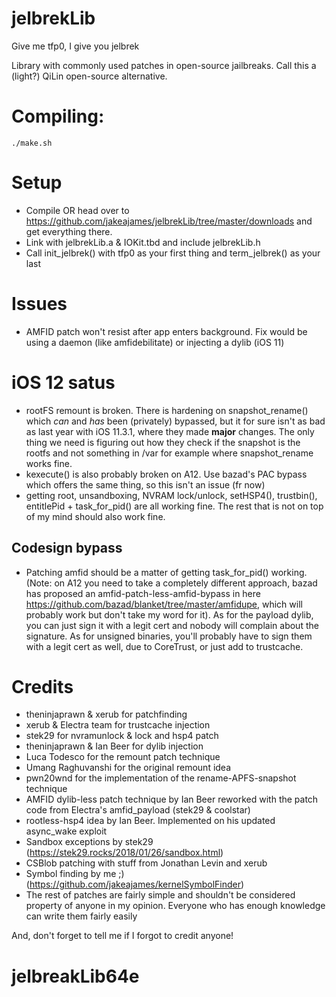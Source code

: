 # jelbrekLib
Give me tfp0, I give you jelbrek

Library with commonly used patches in open-source jailbreaks. Call this a (light?) QiLin open-source alternative.

# Compiling:

    ./make.sh
    
# Setup

- Compile OR head over to https://github.com/jakeajames/jelbrekLib/tree/master/downloads and get everything there. 
- Link with jelbrekLib.a & IOKit.tbd and include jelbrekLib.h
- Call init_jelbrek() with tfp0 as your first thing and term_jelbrek() as your last

# Issues
- AMFID patch won't resist after app enters background. Fix would be using a daemon (like amfidebilitate) or injecting a dylib (iOS 11)

# iOS 12 satus
- rootFS remount is broken. There is hardening on snapshot_rename() which *can* and *has* been (privately) bypassed, but it for sure isn't as bad as last year with iOS 11.3.1, where they made **major** changes. The only thing we need is figuring out how they check if the snapshot is the rootfs and not something in /var for example where snapshot_rename works fine.
- kexecute() is also probably broken on A12. Use bazad's PAC bypass which offers the same thing, so this isn't an issue (fr now)
- getting root, unsandboxing, NVRAM lock/unlock, setHSP4(), trustbin(), entitlePid + task_for_pid() are all working fine. The rest that is not on top of my mind should also work fine.

## Codesign bypass
- Patching amfid should be a matter of getting task_for_pid() working. (Note: on A12 you need to take a completely different approach, bazad has proposed an amfid-patch-less-amfid-bypass in here https://github.com/bazad/blanket/tree/master/amfidupe, which will probably work but don't take my word for it). As for the payload dylib, you can just sign it with a legit cert and nobody will complain about the signature. As for unsigned binaries, you'll probably have to sign them with a legit cert as well, due to CoreTrust, or just add to trustcache.

# Credits

- theninjaprawn & xerub for patchfinding
- xerub & Electra team for trustcache injection
- stek29 for nvramunlock & lock and hsp4 patch
- theninjaprawn & Ian Beer for dylib injection
- Luca Todesco for the remount patch technique
- Umang Raghuvanshi for the original remount idea
- pwn20wnd for the implementation of the rename-APFS-snapshot technique
- AMFID dylib-less patch technique by Ian Beer reworked with the patch code from Electra's amfid_payload (stek29 & coolstar)
- rootless-hsp4 idea by Ian Beer. Implemented on his updated async_wake exploit
- Sandbox exceptions by stek29 (https://stek29.rocks/2018/01/26/sandbox.html)
- CSBlob patching with stuff from Jonathan Levin and xerub
- Symbol finding by me ;) (https://github.com/jakeajames/kernelSymbolFinder)
- The rest of patches are fairly simple and shouldn't be considered property of anyone in my opinion. Everyone who has enough knowledge can write them fairly easily

And, don't forget to tell me if I forgot to credit anyone!
# jelbreakLib64e
